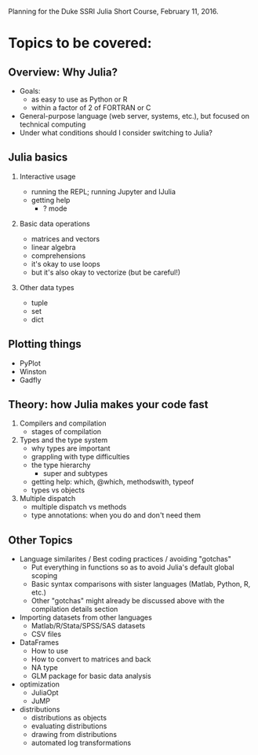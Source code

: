 Planning for the Duke SSRI Julia Short Course, February 11, 2016.

# Topics to be covered:
## Overview: Why Julia?
- Goals:
    - as easy to use as Python or R
    - within a factor of 2 of FORTRAN or C
- General-purpose language (web server, systems, etc.), but focused on technical computing
- Under what conditions should I consider switching to Julia?

## Julia basics
1. Interactive usage
    - running the REPL; running Jupyter and IJulia
    - getting help
        - ? mode

1. Basic data operations
    - matrices and vectors
    - linear algebra
    - comprehensions
    - it's okay to use loops
    - but it's also okay to vectorize (but be careful!)

1. Other data types
    - tuple
    - set
    - dict

## Plotting things
- PyPlot
- Winston
- Gadfly

## Theory: how Julia makes your code fast
1. Compilers and compilation
    - stages of compilation
2. Types and the type system
    - why types are important
    - grappling with type difficulties
    - the type hierarchy
        - super and subtypes
    - getting help: which, @which, methodswith, typeof
    - types vs objects
1. Multiple dispatch
    - multiple dispatch vs methods
    - type annotations: when you do and don't need them

## Other Topics
- Language similarites / Best coding practices / avoiding "gotchas"
    - Put everything in functions so as to avoid Julia's default global scoping
    - Basic syntax comparisons with sister languages (Matlab, Python, R, etc.)
    - Other "gotchas" might already be discussed above with the compilation details section
- Importing datasets from other languages
    - Matlab/R/Stata/SPSS/SAS datasets
    - CSV files
- DataFrames
    - How to use
    - How to convert to matrices and back
    - NA type
    - GLM package for basic data analysis
- optimization
    - JuliaOpt
    - JuMP
- distributions
    - distributions as objects
    - evaluating distributions
    - drawing from distributions
    - automated log transformations
